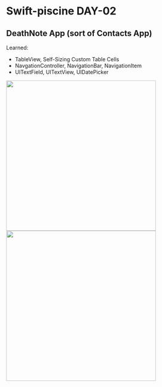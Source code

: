 # Swift-piscine DAY-02

## DeathNote App (sort of Contacts App)

Learned:
- TableView, Self-Sizing Custom Table Cells
- NavgationController, NavigationBar, NavigationItem
- UITextField, UITextView, UIDatePicker


<img src="https://github.com/LidiaGr/Swift_piscine/blob/main/day02/TableView.png" width="400" /> <img src="https://github.com/LidiaGr/Swift_piscine/blob/main/day02/CreateView.png" width="400" />
